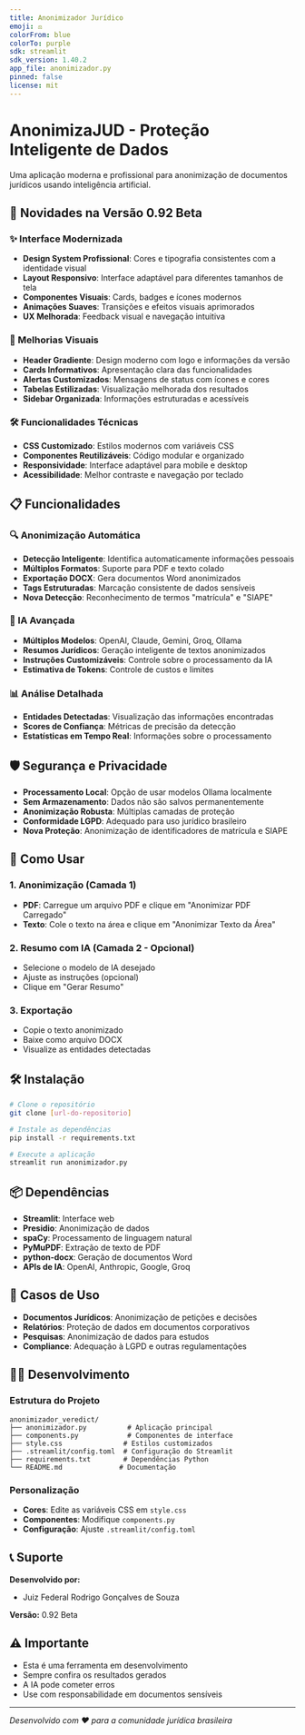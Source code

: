 ```yaml
---
title: Anonimizador Jurídico
emoji: ⚖️
colorFrom: blue
colorTo: purple
sdk: streamlit
sdk_version: 1.40.2
app_file: anonimizador.py
pinned: false
license: mit
---
```


# AnonimizaJUD - Proteção Inteligente de Dados

Uma aplicação moderna e profissional para anonimização de documentos jurídicos usando inteligência artificial.

## 🚀 Novidades na Versão 0.92 Beta

### ✨ Interface Modernizada
- **Design System Profissional**: Cores e tipografia consistentes com a identidade visual
- **Layout Responsivo**: Interface adaptável para diferentes tamanhos de tela
- **Componentes Visuais**: Cards, badges e ícones modernos
- **Animações Suaves**: Transições e efeitos visuais aprimorados
- **UX Melhorada**: Feedback visual e navegação intuitiva

### 🎨 Melhorias Visuais
- **Header Gradiente**: Design moderno com logo e informações da versão
- **Cards Informativos**: Apresentação clara das funcionalidades
- **Alertas Customizados**: Mensagens de status com ícones e cores
- **Tabelas Estilizadas**: Visualização melhorada dos resultados
- **Sidebar Organizada**: Informações estruturadas e acessíveis

### 🛠️ Funcionalidades Técnicas
- **CSS Customizado**: Estilos modernos com variáveis CSS
- **Componentes Reutilizáveis**: Código modular e organizado
- **Responsividade**: Interface adaptável para mobile e desktop
- **Acessibilidade**: Melhor contraste e navegação por teclado

## 📋 Funcionalidades

### 🔍 Anonimização Automática
- **Detecção Inteligente**: Identifica automaticamente informações pessoais
- **Múltiplos Formatos**: Suporte para PDF e texto colado
- **Exportação DOCX**: Gera documentos Word anonimizados
- **Tags Estruturadas**: Marcação consistente de dados sensíveis
- **Nova Detecção**: Reconhecimento de termos "matrícula" e "SIAPE"

### 🤖 IA Avançada
- **Múltiplos Modelos**: OpenAI, Claude, Gemini, Groq, Ollama
- **Resumos Jurídicos**: Geração inteligente de textos anonimizados
- **Instruções Customizáveis**: Controle sobre o processamento da IA
- **Estimativa de Tokens**: Controle de custos e limites

### 📊 Análise Detalhada
- **Entidades Detectadas**: Visualização das informações encontradas
- **Scores de Confiança**: Métricas de precisão da detecção
- **Estatísticas em Tempo Real**: Informações sobre o processamento

## 🛡️ Segurança e Privacidade

- **Processamento Local**: Opção de usar modelos Ollama localmente
- **Sem Armazenamento**: Dados não são salvos permanentemente
- **Anonimização Robusta**: Múltiplas camadas de proteção
- **Conformidade LGPD**: Adequado para uso jurídico brasileiro
- **Nova Proteção**: Anonimização de identificadores de matrícula e SIAPE

## 🚀 Como Usar

### 1. Anonimização (Camada 1)
- **PDF**: Carregue um arquivo PDF e clique em "Anonimizar PDF Carregado"
- **Texto**: Cole o texto na área e clique em "Anonimizar Texto da Área"

### 2. Resumo com IA (Camada 2 - Opcional)
- Selecione o modelo de IA desejado
- Ajuste as instruções (opcional)
- Clique em "Gerar Resumo"

### 3. Exportação
- Copie o texto anonimizado
- Baixe como arquivo DOCX
- Visualize as entidades detectadas

## 🛠️ Instalação

```bash
# Clone o repositório
git clone [url-do-repositorio]

# Instale as dependências
pip install -r requirements.txt

# Execute a aplicação
streamlit run anonimizador.py
```

## 📦 Dependências

- **Streamlit**: Interface web
- **Presidio**: Anonimização de dados
- **spaCy**: Processamento de linguagem natural
- **PyMuPDF**: Extração de texto de PDF
- **python-docx**: Geração de documentos Word
- **APIs de IA**: OpenAI, Anthropic, Google, Groq

## 🎯 Casos de Uso

- **Documentos Jurídicos**: Anonimização de petições e decisões
- **Relatórios**: Proteção de dados em documentos corporativos
- **Pesquisas**: Anonimização de dados para estudos
- **Compliance**: Adequação à LGPD e outras regulamentações

## 👨‍💻 Desenvolvimento

### Estrutura do Projeto
```
anonimizador_veredict/
├── anonimizador.py          # Aplicação principal
├── components.py            # Componentes de interface
├── style.css               # Estilos customizados
├── .streamlit/config.toml  # Configuração do Streamlit
├── requirements.txt        # Dependências Python
└── README.md              # Documentação
```

### Personalização
- **Cores**: Edite as variáveis CSS em `style.css`
- **Componentes**: Modifique `components.py`
- **Configuração**: Ajuste `.streamlit/config.toml`

## 📞 Suporte

**Desenvolvido por:**
- Juiz Federal Rodrigo Gonçalves de Souza

**Versão:** 0.92 Beta

## ⚠️ Importante

- Esta é uma ferramenta em desenvolvimento
- Sempre confira os resultados gerados
- A IA pode cometer erros
- Use com responsabilidade em documentos sensíveis

---

*Desenvolvido com ❤️ para a comunidade jurídica brasileira*